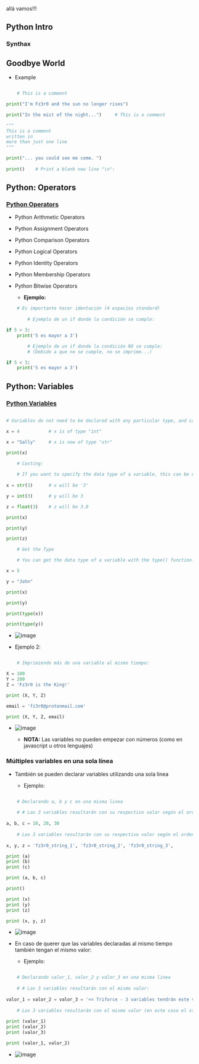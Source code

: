 allá vamos!!!


## Python Intro

### Synthax

## Goodbye World

- Example

```py

    # This is a comment

print("I'm Fz3r0 and the sun no longer rises")

print("In the mist of the night...")     # This is a comment

"""
This is a comment
written in
more than just one line
"""

print("... you could see me come. ")
   
print()    # Print a blank new line "\n":    

```

## Python: Operators

### [Python Operators](https://www.w3schools.com/python/python_operators.asp)

- Python Arithmetic Operators
- Python Assignment Operators
- Python Comparison Operators
- Python Logical Operators
- Python Identity Operators
- Python Membership Operators
- Python Bitwise Operators

    - **Ejemplo:**

```py
    # Es importante hacer identación (4 espacios standard)
    
        # Ejemplo de un if donde la condición se cumple:

if 5 > 3:
    print('5 es mayor a 3')

        # Ejemplo de un if donde la condición NO se cumple:
        # (Debido a que no se cumple, no se imprime...)

if 5 < 3:
    print('5 es mayor a 3')
```

## Python: Variables

### [Python Variables](https://www.w3schools.com/python/python_variables.asp)

```py

# Variables do not need to be declared with any particular type, and can even change type after they have been set. 

x = 4           # x is of type "int"

x = "Sally"     # x is now of type "str"

print(x)

    # Casting:
    
    # If you want to specify the data type of a variable, this can be done with casting.
    
x = str(3)      # x will be '3'

y = int(3)      # y will be 3

z = float(3)    # z will be 3.0 

print(x)

print(y)

print(z)

    # Get the Type

    # You can get the data type of a variable with the type() function.

x = 5

y = "John"

print(x)

print(y)

print(type(x))

print(type(y))        

```

- ![image](https://user-images.githubusercontent.com/94720207/170892319-b32aa6a0-3a8f-4999-b7e1-25241330f119.png)

- Ejemplo 2:

```py

    # Imprimiendo más de una variable al mismo tiempo:

X = 100
Y = 200
Z = 'Fz3r0 is the King!'

print (X, Y, Z)

email = 'fz3r0@protonmail.com'

print (X, Y, Z, email)
```

- ![image](https://user-images.githubusercontent.com/94720207/170892331-fc951651-5e62-4b37-8380-1ccc6fb6d211.png)

    - **NOTA:** Las variables no pueden empezar con números (como en javascript u otros lenguajes)

### Múltiples variables en una sola línea

- También se pueden declarar variables utilizando una sola linea

    - Ejemplo:

```py

    # Declarando a, b y c en una misma linea
    
    # # Las 3 variables resultarán con su respectivo valor según el orden (1º, 2º y 3º)
    
a, b, c = 10, 20, 30 
    
    # Las 3 variables resultarán con su respectivo valor según el orden (1º, 2º y 3º)
    
x, y, z = 'fz3r0_string_1', 'fz3r0_string_2', 'fz3r0_string_3', 

print (a)
print (b)
print (c)

print (a, b, c)

print()

print (x)
print (y)
print (z)

print (x, y, z)

```

- ![image](https://user-images.githubusercontent.com/94720207/170892659-a4c9306f-b868-49c8-8852-45fa127526d1.png)

- En caso de querer que las variables declaradas al mismo tiempo también tengan el mismo valor:

    - Ejemplo: 

```py

    # Declarando valor_1, valor_2 y valor_3 en una misma linea
    
    # # Las 3 variables resultarán con el mismo valor:
    
valor_1 = valor_2 = valor_3 = '<< Triforce - 3 variables tendrán este valor >>'  
    
    # Las 3 variables resultarán con el mismo valor (en este caso el string)
    
print (valor_1)
print (valor_2)
print (valor_3)

print (valor_1, valor_2)

```

- ![image](https://user-images.githubusercontent.com/94720207/170892834-42d96368-50f4-40c1-94b3-81342a06331c.png)


